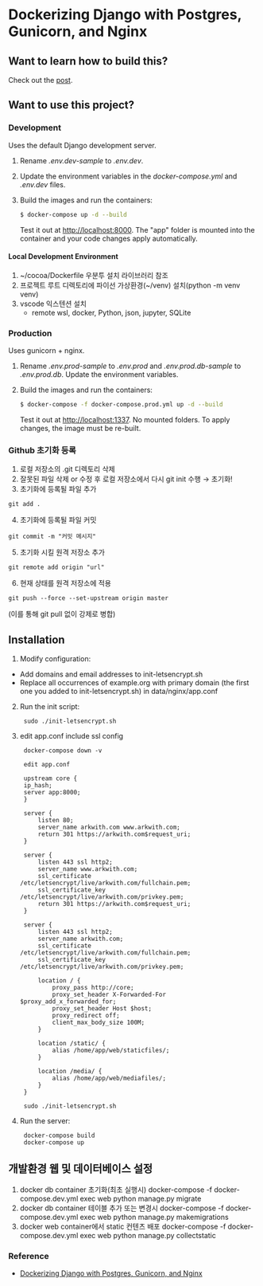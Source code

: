 # Dockerizing Django with Postgres, Gunicorn, and Nginx

## Want to learn how to build this?

Check out the [post](https://testdriven.io/dockerizing-django-with-postgres-gunicorn-and-nginx).

## Want to use this project?

### Development

Uses the default Django development server.

1. Rename *.env.dev-sample* to *.env.dev*.
1. Update the environment variables in the *docker-compose.yml* and *.env.dev* files.
1. Build the images and run the containers:

    ```sh
    $ docker-compose up -d --build
    ```

    Test it out at [http://localhost:8000](http://localhost:8000). The "app" folder is mounted into the container and your code changes apply automatically.

#### Local Development Environment
1. ~/cocoa/Dockerfile 우분투 설치 라이브러리 참조
2. 프로젝트 루트 디렉토리에 파이선 가상환경(~/venv) 설치(python -m venv venv)
3. vscode 익스텐션 설치
   - remote wsl, docker, Python, json, jupyter, SQLite 
### Production

Uses gunicorn + nginx.

1. Rename *.env.prod-sample* to *.env.prod* and *.env.prod.db-sample* to *.env.prod.db*. Update the environment variables.
1. Build the images and run the containers:

    ```sh
    $ docker-compose -f docker-compose.prod.yml up -d --build
    ```

    Test it out at [http://localhost:1337](http://localhost:1337). No mounted folders. To apply changes, the image must be re-built.

### Github 초기화 등록

1. 로컬 저장소의 .git 디렉토리 삭제
2. 잘못된 파일 삭제 or 수정 후 로컬 저장소에서 다시 git init 수행 → 초기화!
3. 초기화에 등록될 파일 추가 
```
git add .
```
4. 초기화에 등록될 파일 커밋
```
git commit -m "커밋 메시지"
```
5. 초기화 시킬 원격 저장소 추가
```
git remote add origin "url"
```
6. 현재 상태를 원격 저장소에 적용
```
git push --force --set-upstream origin master
```
(이를 통해 git pull 없이 강제로 병합)

## Installation
1. Modify configuration:
- Add domains and email addresses to init-letsencrypt.sh
- Replace all occurrences of example.org with primary domain (the first one you added to init-letsencrypt.sh) in data/nginx/app.conf

2. Run the init script:

        sudo ./init-letsencrypt.sh

3. edit app.conf include ssl config

        docker-compose down -v

        edit app.conf

        upstream core {
        ip_hash;
        server app:8000;
        }

        server {
            listen 80;
            server_name arkwith.com www.arkwith.com;
            return 301 https://arkwith.com$request_uri;
        }

        server {
            listen 443 ssl http2;
            server_name www.arkwith.com;
            ssl_certificate /etc/letsencrypt/live/arkwith.com/fullchain.pem;
            ssl_certificate_key /etc/letsencrypt/live/arkwith.com/privkey.pem;
            return 301 https://arkwith.com$request_uri;
        }

        server {
            listen 443 ssl http2;
            server_name arkwith.com;
            ssl_certificate /etc/letsencrypt/live/arkwith.com/fullchain.pem;
            ssl_certificate_key /etc/letsencrypt/live/arkwith.com/privkey.pem;

            location / {
                proxy_pass http://core;
                proxy_set_header X-Forwarded-For $proxy_add_x_forwarded_for;
                proxy_set_header Host $host;
                proxy_redirect off;
                client_max_body_size 100M;
            }

            location /static/ {
                alias /home/app/web/staticfiles/;
            }

            location /media/ {
                alias /home/app/web/mediafiles/;
            }
        }

        sudo ./init-letsencrypt.sh

4. Run the server:

        docker-compose build
        docker-compose up

## 개발환경 웹 및 데이터베이스 설정
1. docker db container 초기화(최초 실행시)
        docker-compose -f docker-compose.dev.yml exec web python manage.py migrate
2. docker db container 테이블 추가 또는 변경시
        docker-compose -f docker-compose.dev.yml exec web python manage.py makemigrations
3. docker web container에서 static 컨텐츠 배포
        docker-compose -f docker-compose.dev.yml exec web python manage.py collectstatic

### Reference
- [Dockerizing Django with Postgres, Gunicorn, and Nginx](https://testdriven.io/blog/dockerizing-django-with-postgres-gunicorn-and-nginx/) 
